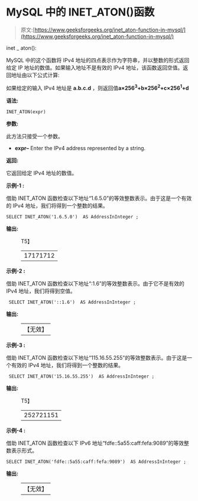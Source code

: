 # MySQL 中的 INET_ATON()函数

> 原文:[https://www.geeksforgeeks.org/inet_aton-function-in-mysql/](https://www.geeksforgeeks.org/inet_aton-function-in-mysql/)

inet _ aton():

MySQL 中的这个函数将 IPv4 地址的四点表示作为字符串，并以整数的形式返回给定 IP 地址的数值。如果输入地址不是有效的 IPv4 地址，该函数返回空值。返回地址由以下公式计算:

如果给定的输入 IPv4 地址是 **a.b.c.d** ，则返回值**a×256<sup>3</sup>+b×256<sup>2</sup>+c×256<sup>1</sup>+d**

**语法:**

```
INET_ATON(expr)
```

**参数:**

此方法只接受一个参数。

*   **expr–** Enter the IPv4 address represented by a string.

**返回:**

它返回给定 IPv4 地址的数值。

**示例-1 :**

借助 INET_ATON 函数检查以下地址“1.6.5.0”的等效整数表示。由于这是一个有效的 IPv4 地址，我们将得到一个整数的结果。

```
SELECT INET_ATON('1.6.5.0')  AS AddressInInteger ;
```

**输出:**

<figure class="table">T5】

|  |
| --- |
| 17171712 |

</figure>

**示例-2 :**

借助 INET_ATON 函数检查以下地址“:1.6”的等效整数表示。由于它不是有效的 IPv4 地址，我们将得到空值。

```
 SELECT INET_ATON('::1.6')  AS AddressInInteger ;
```

**输出:**

<figure class="table">

|  |
| --- |
| 【无效】 |

</figure>

**示例-3 :**

借助 INET_ATON 函数检查以下地址“115.16.55.255”的等效整数表示。由于这是一个有效的 IPv4 地址，我们将得到一个整数的结果。

```
 SELECT INET_ATON('15.16.55.255')  AS AddressInInteger ;
```

**输出:**

<figure class="table">T5】

|  |
| --- |
| 252721151 |

</figure>

**示例-4 :**

借助 INET_ATON 函数检查以下 IPv6 地址“fdfe::5a55:caff:fefa:9089”的等效整数表示形式。

```
SELECT INET_ATON('fdfe::5a55:caff:fefa:9089')  AS AddressInInteger ;
```

**输出:**

<figure class="table">

|  |
| --- |
| 【无效】 |

</figure>